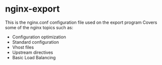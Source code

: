 # nginx-export
This is the nginx.conf configuration file used on the export program
Covers some of the nginx topics such as:
- Configuration optimization
- Standard configuration
- Vhost files
- Upstream directives
- Basic Load Balancing
